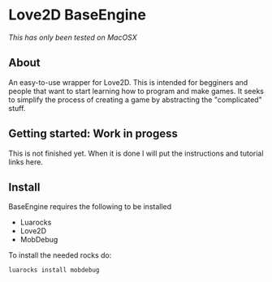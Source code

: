 Love2D BaseEngine
=================

*This has only been tested on MacOSX*

About
-----
An easy-to-use wrapper for Love2D. This is intended for begginers and people
that want to start learning how to program and make games. It seeks to simplify
the process of creating a game by abstracting the "complicated" stuff.

Getting started: Work in progess
---------------
This is not finished yet. When it is done I will put the instructions and tutorial links here.

Install
-------

BaseEngine requires the following to be installed

- Luarocks
- Love2D
- MobDebug 

To install the needed rocks do:

`luarocks install mobdebug`




